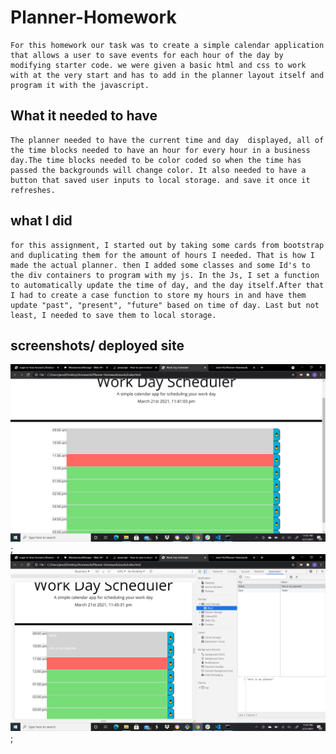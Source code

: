 # Planner-Homework
    For this homework our task was to create a simple calendar application that allows a user to save events for each hour of the day by modifying starter code. we were given a basic html and css to work with at the very start and has to add in the planner layout itself and program it with the javascript.

## What it needed to have
    The planner needed to have the current time and day  displayed, all of the time blocks needed to have an hour for every hour in a business day.The time blocks needed to be color coded so when the time has passed the backgrounds will change color. It also needed to have a button that saved user inputs to local storage. and save it once it refreshes.

## what I did
    for this assignment, I started out by taking some cards from bootstrap and duplicating them for the amount of hours I needed. That is how I made the actual planner. then I added some classes and some Id's to the div containers to program with my js. In the Js, I set a function to automatically update the time of day, and the day itself.After that I had to create a case function to store my hours in and have them update "past", "present", "future" based on time of day. Last but not least, I needed to save them to local storage. 

## screenshots/ deployed site
![screenshot](/assets/Screenshot-11.png);
![screenshot](/assets/Screenshot-12.png);

